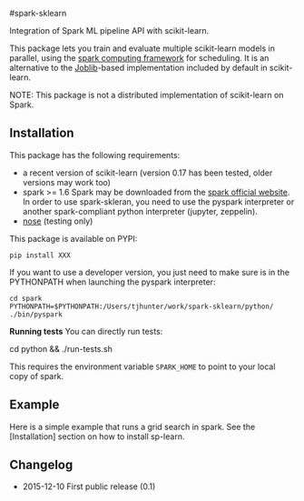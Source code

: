 #spark-sklearn

Integration of Spark ML pipeline API with scikit-learn.

This package lets you train and evaluate multiple scikit-learn models in parallel, using the [spark computing framework](http://spark.apache.org/) for scheduling. 
It is an alternative to the [Joblib](https://pythonhosted.org/joblib/parallel.html)-based implementation included by default in scikit-learn.

  NOTE: This package is not a distributed implementation of scikit-learn on Spark.

## Installation

This package has the following requirements:
 - a recent version of scikit-learn (version 0.17 has been tested, older versions may work too)
 - spark >= 1.6 Spark may be downloaded from the [spark official website](http://spark.apache.org/). In order to use spark-skleran, you need to use the pyspark interpreter or another spark-compliant python interpreter (jupyter, zeppelin).
 - [nose](https://nose.readthedocs.org) (testing only)

This package is available on PYPI:

	pip install XXX

If you want to use a developer version, you just need to make sure is in the PYTHONPATH when launching the pyspark interpreter:

	cd spark
	PYTHONPATH=$PYTHONPATH:/Users/tjhunter/work/spark-sklearn/python/ ./bin/pyspark

__Running tests__ You can directly run tests:

  cd python && ./run-tests.sh

This requires the environment variable `SPARK_HOME` to point to your local copy of spark.

## Example

Here is a simple example that runs a grid search in spark. See the [Installation] section on how to install sp-learn.


## Changelog

- 2015-12-10 First public release (0.1)

